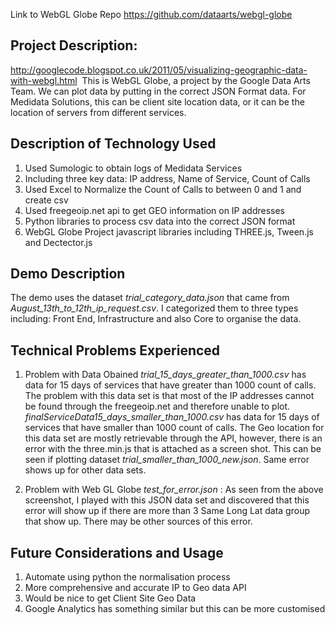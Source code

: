 Link to WebGL Globe Repo
https://github.com/dataarts/webgl-globe

Project Description:
------

http://googlecode.blogspot.co.uk/2011/05/visualizing-geographic-data-with-webgl.html
 This is WebGL Globe, a project by the Google Data Arts Team. We can plot data by putting in the 
correct JSON Format data. For Medidata Solutions, this can be client site location data, or it can
be the location of servers from different services.

Description of Technology Used
------
1. Used Sumologic to obtain logs of Medidata Services
2. Including three key data: IP address, Name of Service, Count of Calls
3. Used Excel to Normalize the Count of Calls to between 0 and 1 and create csv
4. Used freegeoip.net api to get GEO information on IP addresses
5. Python libraries to process csv data into the correct JSON format
6. WebGL Globe Project javascript libraries including THREE.js, Tween.js and Dectector.js

Demo Description
------
The demo uses the dataset *trial_category_data.json* that came from *August_13th_to_12th_ip_request.csv*.
I categorized them to three types including: Front End, Infrastructure and also Core to organise the data.

Technical Problems Experienced
------
1. Problem with Data Obained
  *trial_15_days_greater_than_1000.csv* has data for 15 days of services that have greater than 1000 count of calls. The problem with this data set is that most of the IP addresses cannot be found through the freegeoip.net and therefore unable to plot.
  *finalServiceData15_days_smaller_than_1000.csv* has data for 15 days of services that have smaller than 1000 count of calls. The Geo location for this data set are mostly retrievable through the API, however, there is an error with the three.min.js that is attached as a screen shot. This can be seen if plotting dataset *trial_smaller_than_1000_new.json*. Same error shows up for other data sets.

2. Problem with Web GL Globe
*test_for_error.json* : As seen from the above screenshot, I played with this JSON data set and discovered that this error will show up if there are more than 3 Same Long Lat data group that show up. There may be other sources of this error.

Future Considerations and Usage
------
1. Automate using python the normalisation process
2. More comprehensive and accurate IP to Geo data API
3. Would be nice to get Client Site Geo Data
4. Google Analytics has something similar but this can be more customised
